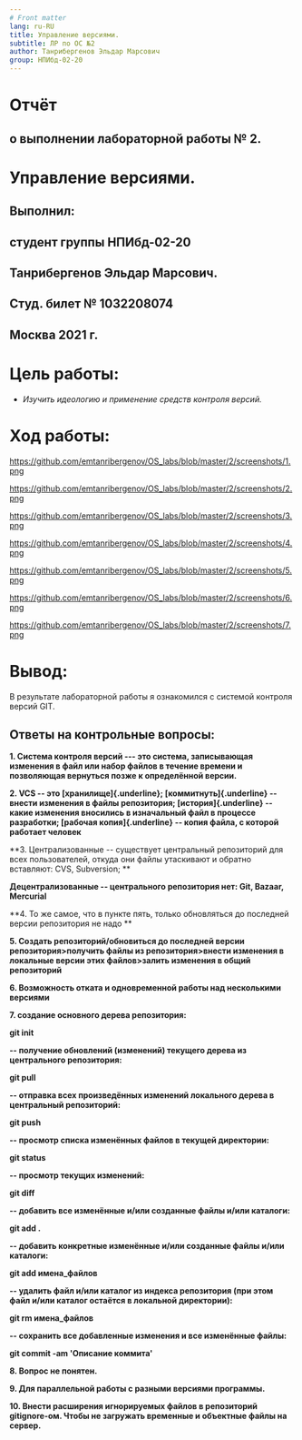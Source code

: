 ```yaml
---
# Front matter
lang: ru-RU
title: Управление версиями.
subtitle: ЛР по ОС №2
author: Танрибергенов Эльдар Марсович
group: НПИбд-02-20
---
```




# **Отчёт**

## **о выполнении лабораторной работы № 2.**



# **Управление версиями.**



## **Выполнил:**

## студент группы НПИбд-02-20

## Танрибергенов Эльдар Марсович.

## Студ. билет № 1032208074

## **Москва 2021 г.**



# **Цель работы:**

-   *Изучить идеологию и применение средств контроля версий.*

# **Ход работы:**

https://github.com/emtanribergenov/OS_labs/blob/master/2/screenshots/1.png

https://github.com/emtanribergenov/OS_labs/blob/master/2/screenshots/2.png

https://github.com/emtanribergenov/OS_labs/blob/master/2/screenshots/3.png

https://github.com/emtanribergenov/OS_labs/blob/master/2/screenshots/4.png

https://github.com/emtanribergenov/OS_labs/blob/master/2/screenshots/5.png

https://github.com/emtanribergenov/OS_labs/blob/master/2/screenshots/6.png

https://github.com/emtanribergenov/OS_labs/blob/master/2/screenshots/7.png



# **Вывод:**

 В результате лабораторной работы я ознакомился с системой контроля
версий GIT.

## **Ответы на контрольные вопросы:**

**1. Система контроля версий --- это система, записывающая изменения в
файл или набор файлов в течение времени и позволяющая вернуться позже к
определённой версии.**

**2. VCS -- это [хранилище]{.underline}; [коммитнуть]{.underline} --
внести изменения в файлы репозитория; [история]{.underline} -- какие
изменения вносились в изначальный файл в процессе разработки; [рабочая
копия]{.underline} -- копия файла, с которой работает человек**

**3. Централизованные -- существует центральный репозиторий для всех
пользователей, откуда они файлы утаскивают и обратно вставляют: CVS,
Subversion; **

**Децентрализованные -- центрального репозитория нет: Git, Bazaar,
Mercurial**

**4. То же самое, что в пункте пять, только обновляться до последней
версии репозитория не надо **

**5. Создать репозиторий/обновиться до последней версии
репозитория\>получить файлы из репозитория\>внести изменения в локальные
версии этих файлов\>залить изменения в общий репозиторий**

**6. Возможность отката и одновременной работы над несколькими
версиями**

**7. создание основного дерева репозитория:**

**git init**

**-- получение обновлений (изменений) текущего дерева из центрального
репозитория:**

**git pull**

**-- отправка всех произведённых изменений локального дерева в
центральный репозиторий:**

**git push**

**-- просмотр списка изменённых файлов в текущей директории:**

**git status**

**-- просмотр текущих изменений:**

**git diff**

**-- добавить все изменённые и/или созданные файлы и/или каталоги:**

**git add .**

**-- добавить конкретные изменённые и/или созданные файлы и/или
каталоги:**

**git add имена\_файлов**

**-- удалить файл и/или каталог из индекса репозитория (при этом файл
и/или каталог остаётся в локальной директории):**

**git rm имена\_файлов**

**-- сохранить все добавленные изменения и все изменённые файлы:**

**git commit -am \'Описание коммита\'**

**8. Вопрос не понятен.**

**9. Для параллельной работы с разными версиями программы.**

**10. Внести расширения игнорируемых файлов в репозиторий gitignore-ом.
Чтобы не загружать временные и объектные файлы на сервер.**
